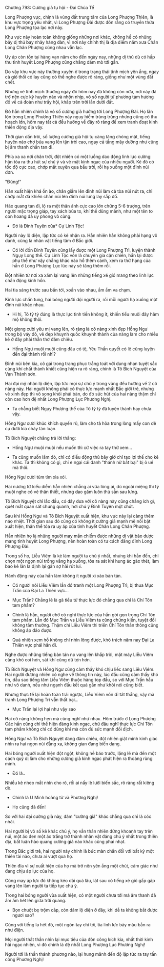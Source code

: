 




Chương 793: Cường giả tụ hội - Đại Chúa Tể


Long Phượng vực, chính là vùng đất trung tâm của Long Phượng Thiên, là khu vực trọng yếu nhất, vì Long Phượng Đài được đồn rằng có truyền thừa Long Phượng tọa lạc nơi này.

Khu vực này hoàn toàn không giống những nơi khác, không hề có những bầy dị thú bay nhảy hàng đàn, vì nơi này chính thị là địa điểm năm xưa Chân Long Chân Phượng cùng nhau vẫn lạc.

Uy áp còn tồn tại hàng vạn năm cho đến ngày nay, những dị thú dù có hấp thu tinh huyết Long Phượng cũng chẳng dám mò tới gần.

Do vậy khu vực này thường xuyên ở trong trạng thái tĩnh mịch yên ắng, ngay cả gió thổi cỏ lay cũng có thể nghe được rõ ràng, giống như một vùng đất chết.

Nhưng vẻ tĩnh mịch thường ngày đó hôm nay đã không còn nữa, nơi này đã trở nên cực kỳ huyên náo và nhộn nhịp, vô số người tứ phương tám hương đổ về cả đoàn như trẩy hội, khắp trên trời lẫn dưới đất.

Đó hẳn nhiên chính là vô số cường giả hướng tới Long Phượng Đài. Họ lăn lộn trong Long Phượng Thiên này nguy hiểm trùng trùng nhưng cũng có thu hoạch lớn, hôm nay tất cả đều hướng về đây rõ ràng để xem tranh đoạt kinh thiên động địa vậy.

Thời gian dần trôi, số lượng cường giả hội tụ càng tăng chóng mặt, tiếng huyên náo chợ búa vang lên tận trời cao, ngay cả tầng mây dường như cũng bị âm thanh chấn tan đi.

Phía xa xa nơi chân trời, đột nhiên có một luồng dao động linh lực cường hãn tỏa ra thu hút sự chú ý và vẻ mặt kinh ngạc của nhiều người. Kẻ đó có tốc độ cực cao, chớp mắt xuyên qua bầu trời, rồi hạ xuống một đỉnh núi đơn.

"Đùng!"

Hắn xuất hiện khá ồn ào, chân giẫm lên đỉnh núi làm cả tòa núi nứt ra, chỉ chớp mắt đã khiến chân núi lên đỉnh núi lung lay sắp đổ.

Hào quang tan đi, lộ ra một thân ảnh cực cao lớn chừng 5-6 trượng, trên người mặc trọng giáp, tay xách búa to, khí thế dũng mãnh, như một tên to con hoang dã uy phong vô cùng.

- Đó là Đinh Tuyên của* Cự Linh Tộc!

Người này lộ diện, lập tức có kẻ nhận ra. Hẳn nhiên hắn không phải hạng vô danh, cũng là nhân vật tiếng tăm ở Bắc giới.

- Có lời đồn Đinh Tuyên cũng lấy được một Long Phượng Trì, luyện thành Ngụy Long thể. Cự Linh Tộc vốn là chuyên gia cận chiến, hắn lại được phụ thể như vậy chẳng khác nào hổ thêm cánh, xem ra thứ hạng của hắn ở Long Phượng Lục lúc này sẽ tăng thêm rồi.

Đột nhiên từ nơi xa xăm lại vang lên những tiếng xé gió mang theo linh lực chấn động kinh hồn.

Hai tia sáng trước sau bắn tới, xoắn vào nhau, ầm ầm va chạm.

Kình lực chấn tung, hai bóng người dội người ra, rồi mỗi người hạ xuống một đỉnh núi khác nhau.

- Hi hi, Tô tỷ tỷ đúng là thực lực tinh tiến không ít, khiến tiểu muôi đây hâm mộ không thôi.

Một giọng cười yêu mị vang lên, rõ ràng là cô nàng xinh đẹp Hồng Ngư trong bộ váy đỏ, vẻ đẹp khuynh quốc khuynh thành của nàng làm cho nhiều kẻ ở đây phải thẫn thờ đăm chiêu.

- Hồng Ngư muội muội cũng đâu có tệ, Yêu Thần quyết có lẽ cũng luyện đến đại thành rồi nhỉ?

Đỉnh núi bên kia, cô gái trong trang phục trắng toát với dung nhan tuyệt sắc cùng khí chất thánh khiết cũng hiện ra rõ ràng, chính là Tô Bích Nguyệt của Vạn Thánh sơn.

Hai đại mỹ nhân lộ diện, lập tức mọi sự chú ý trong vùng đều hướng về 2 cô nàng này. Hai người không phải có thực lực mạnh nhất Bắc giới trẻ, nhưng vẻ xinh đẹp thì vô song khỏi phải bàn, do đó sức hút của hai nàng thậm chí còn cao hơn đệ nhất Long Phượng Lục Phương Nghị.

- Ta chẳng biết Ngụy Phượng thể của Tô tỷ tỷ đã luyện thành hay chưa vậy.

Hồng Ngư cười khúc khích quyến rũ, làm cho tà hỏa trong lòng mấy con dê cụ dưới kia cháy tán loạn.

Tô Bích Nguyệt chẳng trả lời thẳng:

- Hồng Ngư muội muội nếu muốn thì cứ việc ra tay thử xem...

- Ta cũng muốn lắm đó, chỉ có điều động thủ bây giờ chỉ tạo lợi thế cho kẻ khác. Ta thì không có gì, chỉ e ngại cái danh "thánh nữ bất bại" bị ô uế mà thôi.

Hồng Ngư cười tủm tỉm xỉa xói.

Hai nương tử kiều diễm hẳn nhiên chẳng ai vừa lòng ai, dù ngoài miệng thì tỷ muội nghe có vẻ thân thiết, nhưng dao găm luôn thủ sẵn sau lưng.

Tô Bích Nguyệt chỉ lắc đầu, có dây dưa với cô nàng này cũng chẳng ích gì, quét mắt quan sát chung quanh, hơi chú ý Đinh Tuyên một chút.

Sau khi Hồng Ngư và Tô Bích Nguyệt xuất hiện, khu vực này lại càng thêm náo nhiệt. Thời gian sau đó cũng có không ít cường giả mạnh mẽ nổi bật xuất hiện, thân thể tỏa ra uy áp của tinh huyết Chân Long Chân Phượng.

Hẳn nhiên họ là những người may mắn chiếm được những dị vật bảo dược mang tinh huyết Long Phượng, nên hoàn toàn có tư cách đăng đỉnh Long Phượng Đài.

Trong số họ, Liễu Viêm là kẻ làm người ta chú ý nhất, nhưng khi hắn đến, chỉ chọn một ngọn núi trống vắng hạ xuống, tỏa ra sát khí hung ác gào thét, làm bao kẻ lân la định lại gần sợ hãi rút lui.

Hành động này của hắn làm không ít người xì xào bàn tán.

- Có người nói Liễu Viêm lần đó tranh một Long Phượng Trì, bị thua Mục Trần của Đại La Thiên vực...

- Mục Trần? Chẳng lẽ là gã tiểu tử thực lực đó chẳng qua chỉ là Chí Tôn tam phẩm?

- Chính là hắn, ngươi chớ có nghĩ thực lực của hắn gói gọn trong Chí Tôn tam phẩm. Lần đó Mục Trần vs Liễu Viêm ta cũng chứng kiến, tuyệt đối không tầm thường. Thậm chí Liễu Viêm thi triển Chí Tôn thần thông cũng không áp đảo được.

- Quả nhiên xem hổ không chỉ nhìn lông được, khó trách năm nay Đại La Thiên vực phái hắn đi.

Nghe được những tiếng bàn tán nọ vang lên khắp trời, mặt mày Liễu Viêm càng khó coi hơn, sát khí cũng dữ tợn hơn.

Tô Bích Nguyệt và Hồng Ngư cũng cảm thấy khó chịu liếc sang Liễu Viêm. Hai người đương nhiên có nghe về thông tin này, lúc đầu cũng cảm thấy khó tin, dẫu sao tiếng tăm Liễu Viêm thuộc hàng top đầu, so với Mục Trần hầu như vô danh, nếu như ngạnh đấu kết quả gần như khỏi nói cũng biết.

Nhưng thực tế lại hoàn toàn trái ngược, Liễu Viêm vốn dĩ tất thắng, vậy mà tranh Long Phượng Trì vẫn thất bại...

- Mục Trần lại lợi hại như vậy sao

Hai cô nàng không hẹn mà cùng nghĩ như nhau. Hôm trước ở Long Phượng Các hắn cũng chỉ thể hiện đáng kinh ngạc, chứ đâu nghĩ thực lực Chí Tôn tam phẩm không chỉ có dũng khí mà còn đủ sức mạnh đối địch.

Hồng Ngư và Tô Bích Nguyệt đang đăm chiêu, đột nhiên giật mình kinh giác nhìn ra hai ngọn núi đằng xa, không gian đang biến dạng.

Hai bóng người xuất hiện đột ngột, không hề báo trước, lặng lẽ mà đến một cách quỷ dị làm cho những cường giả kinh ngạc phát hiện ra thoáng rùng mình.

- Đó là..

Nhiều kẻ nheo mắt nhìn cho rõ, rồi ai nấy lè lưỡi biến sắc, rõ ràng rất kiêng dè.

- Chính là U Minh hoàng tử và Phương Nghị!

- Họ cũng đã đến!

So với hai đại cường giả này, đám "cường giả" khác chẳng qua chỉ là cóc nhái.

Hai người bị vô số kẻ khác chú ý, họ vẫn thản nhiên đứng khoanh tay trên núi, một áo đen một áo trắng trở thành nhân vật đáng chú ý nhất trong thiên địa, bất luận hào quang cường giả nào khác cũng phai nhạt.

Trong Bắc giới trẻ, hai người này chính là bức màn chắn đối với bất kỳ một thiên tài nào, chưa ai vượt qua họ.

Thiên địa vì sự xuất hiện của họ mà trở nên yên ắng một chút, cảm giác như đang chịu áp lực của họ.

Cũng may áp lực đó không kéo dài quá lâu, lát sau có tiếng xé gió gấp gáp vang lên làm người ta tiếp tục chú ý.

Trong hai bóng người vừa xuất hiện, có một người chưa tới mà âm thanh đã ầm ầm hét lên giữa trời quang.

- Bọn chuột bọ trộm cắp, còn dám lộ diện ở đây, khi dễ ta không bắt được ngươi sao?

Cùng với tiếng la hét đó, một ngón tay chỉ tới, tia linh lực bảy màu bắn ra như điện.

Mọi người thất thần nhìn lại mục tiêu của đòn công kích kia, nhất thời kinh hãi ngạc nhiên, vì đó chính là đệ nhất Long Phượng Lục Phương Nghị!

Người tới là thần thánh phương nào, lại hung mãnh đến độ lập tức ra tay tấn công Phương Nghị!





